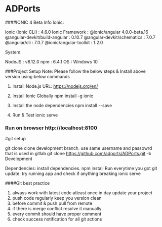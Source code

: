 # ADPorts

####IONIC 4 Beta  Info
Ionic:

   ionic (Ionic CLI)             : 4.6.0
   Ionic Framework               : @ionic/angular 4.0.0-beta.16
   @angular-devkit/build-angular : 0.10.7
   @angular-devkit/schematics    : 7.0.7
   @angular/cli                  : 7.0.7
   @ionic/angular-toolkit        : 1.2.0

System:

   NodeJS : v8.12.0
   npm    : 6.4.1
   OS     : Windows 10


###Project Setup
Note: Please follow the below steps & Install above version using below commands

1. Install Node.js
   URL: https://nodejs.org/en/

2. Install Ionic Globally
   npm install -g ionic

3. Install the node dependencies
   npm install --save

4. Run & Test
   ionic serve

### Run on browser http://localhost:8100


#git setup

git clone
clone development branch. use same username and passowrd that is used in gitlab
git clone https://github.com/adports/ADPorts.git -b Development

Dependencies:
install dependencies.
npm install
Run
everytime you got git update. try running app and check if anything breaking
ionic  serve


####Git best practice
1. always work with latest code atleast once in day update your project
2. push code regularly keep you version clean
3. before commit & push pull from remote
4. if there is merge conflict resolve it manually
5. every commit should have proper comment
6. check success notification for all git actions